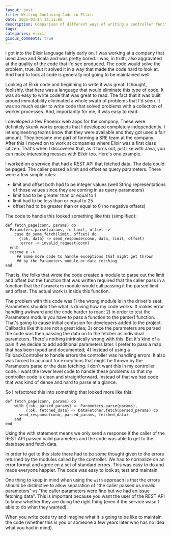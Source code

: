 ```yaml
---
layout: post
title: Writing Confusing Code in Elixir
date: 2025-03-14 14:11:00
description: Comparison of different ways of writing a controller function
tags:
categories: elixir
giscus_comments: true
---
```


I got into the Elixir language fairly early on. I was working at a company that used Java and Scala and was pretty bored. I was, in truth, also aggravated at the quality of the code that I'd see produced. The code would solve the problem, true. But it solved it in a way that made the code hard to look at. And hard to look at code is generally not going to be maintained well.

Looking at Elixir code and beginning to write it was great. I thought, foolishly, that here was a language that would eliminate this type of code. It was so easy to write code that was great to read. The fact that it was built around immutability eliminated a whole swath of problems that I'd seen. It was so much easier to write code that solved problems with a collection of worker processes. And, importantly for me, it was easy to read.

I developed a few Phoenix web apps for the company. These were definitely skunk works projects that I developed completely independently. I let engineering teams know that they were available and they got used a fair amount. They became one part of forming a SRE team at the company. After this I moved on to work at companies where Elixir was a first class citizen. That's when I discovered that, as it turns out, just like with Java, you can make interesting messes with Elixir too. Here's one example.

I worked on a service that had a REST API that fetched data. The data could be paged. The caller passed a limit and offset as query parameters. There were a few simple rules:

- limit and offset both had to be integer values (well String representations of those values since they are coming in as query parameters)
- limit had to be greater than or equal to 1
- limit had to be less than or equal to 25
- offset had to be greater than or equal to 0 (no negative offsets)

The code to handle this looked something like this (simplified):

```
def fetch_page(conn, params) do
  Parameters.parse(params, fn limit, offset ->
    case do_some_fetch(limit, offset) do
      {:ok, data} -> send_response(conn, data, limit, offset)
      :error -> invalid_request(conn)
  end)
  rescue e ->
     ## Some more code to handle exceptions that might get thrown
     ## by the Parameters module or data fetching
end
```

That is, the folks that wrote the code created a module to parse out the limit and offset but the function that was written required that the caller pass in a function that the `Parameters` module would call passing it the parsed limit and offset. The actual work is inside this function.

The problem with this code was 1) the wrong module is in the driver's seat. Parameters shouldn't be what is driving how my code works. It makes error handling awkward and the code harder to read; 2) in order to test the Parameters module you have to pass a function to the parse/1 function. That's going to cause initial confusion for developers added to the project. Callbacks like this are not a great idea; 3) once the parameters are parsed the code was then passing the data on to the fetcher as individual parameters. There's nothing intrinsically wrong with this. But it's kind of a pain if we decide to add additional parameters later. I prefer to pass a map that has been typed and documented; 4) Instead of using a FallbackController to handle errors the controller was handling errors. It also was forced to account for exceptions that might be thrown by the Parameters parse or the data fetching. I don't want this in my controller code. I want the lower level code to handle these problems so that my controller code is clean and straightforward. Instead of that we had code that was kind of dense and hard to parse at a glance.

So I refactored this into something that looked more like this:

```
def fetch_page(conn, params) do
    with {:ok, parsed_params} <- Parameters.parse(params),
         {:ok, fetched_data} <- DataFetcher.fetch(parsed_params) do
      send_response(conn, parsed_params, fetched_data)
    end
end
```

Using the with statement means we only send a response if the caller of the REST API passed valid parameters and the code was able to get to the database and fetch data.

In order to get to this state there had to be some thought given to the errors returned by the modules called by the controller. We had to normalize on an error format and agree on a set of standard errors. This was easy to do and made everyone happier. The code was easy to look at, test and maintain.

One thing to keep in mind when using the `with` approach is that the errors should be distinctive to allow separation of "the caller passed us invalid parameters" vs "the caller parameters were fine but we had an issue fetching data". This is important because you want the user of the REST API to know whether they are doing the right thing (even if the service wasn't able to do what they wanted).

When you write code try and imagine what it is going to be like to maintain the code (whether this is you or someone a few years later who has no idea what you had in mind).
